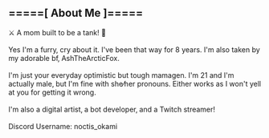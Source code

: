 ## =====[ About Me ]=====

<p>
⚔️ A mom built to be a tank! 💙<br>
<br>
Yes I'm a furry‚ cry about it․ I've been that way for 8 years․ I'm also taken by my adorable bf‚ AshTheArcticFox․<br>
<br>
I'm just your everyday optimistic but tough mamagen․ I'm 21 and I'm actually male‚ but I'm fine with she⁄her pronouns․ Either works as I won't yell at you for getting it wrong․<br>
<br>
I'm also a digital artist‚ a bot developer‚ and a Twitch streamer!<br>
<br>
Discord Username: noctis_okami
</p>
